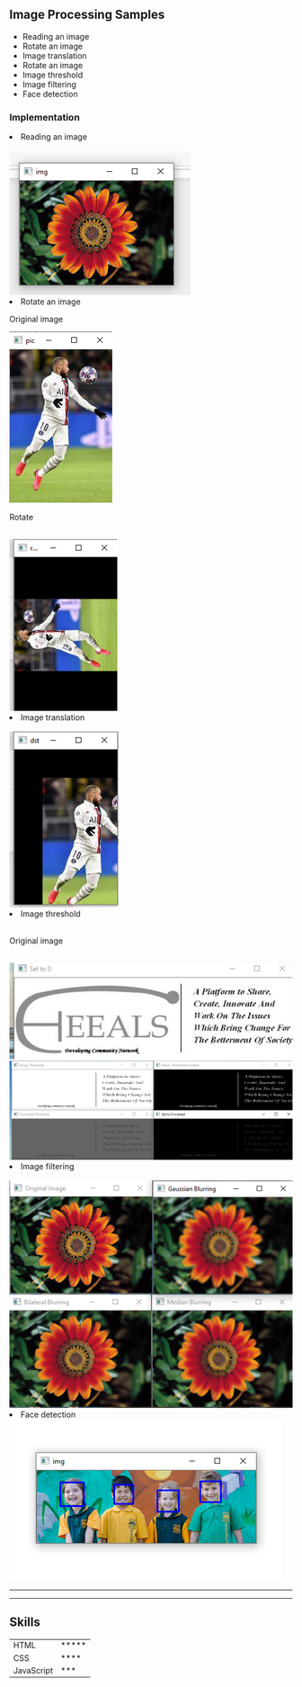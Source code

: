 <h2>Image Processing Samples</h2>
<ul>
	<li>Reading an image</li>
	<li>Rotate an image</li>
    <li>Image translation</li>
	<li>Rotate an image</li>
    <li>Image threshold</li>
	<li>Image filtering</li>
    <li>Face detection</li>
</ul>
<h3>Implementation</h3>
<li>Reading an image</li><br>
<img src ="Images/flower1.png"><br>
<li>Rotate an image</li>
<p>Original image</p>
<img src ="Images/1.png"><br>
<p>Rotate</p><br>
<img src ="Images/2.png"><br>
<li>Image translation</li><br>
<img src ="Images/3.png"><br>
<li>Image threshold</li><br>
<p>Original image</p><br>
<img src ="Images/5.png"><br>
<img src ="Images/4.png"><br>
<li>Image filtering</li><br>
<img src ="Images/6.png"><br>
<li>Face detection</li>
<img src ="Images/kids.png">
<hr>
<!-- <a href="hobbies.html">My hobbies</a> <br> -->
<!-- <a href="contact.html">My Contact Details</a> -->
<hr>
<h2>Skills</h2>
<table>
	<tr>
		<td>
		HTML
	</td>
	<td>*****</td>
	</tr>
	<tr>
		<td>
			CSS
		</td>
		<td>****	</td>
	</tr>
	<tr>
		<td>
			JavaScript
		</td>
		<td>***		</td>
	</tr>
</table>
</body>
</html>
